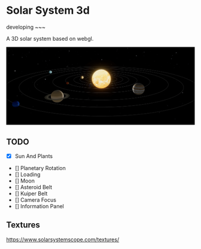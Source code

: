# Solar System 3d

developing ~~~

A 3D solar system based on webgl.

![screenshot](./screenshot.png)

## TODO

- [x] Sun And Plants
- [] Planetary Rotation
- [] Loading
- [] Moon
- [] Asteroid Belt
- [] Kuiper Belt
- [] Camera Focus
- [] Information Panel

## Textures

https://www.solarsystemscope.com/textures/
